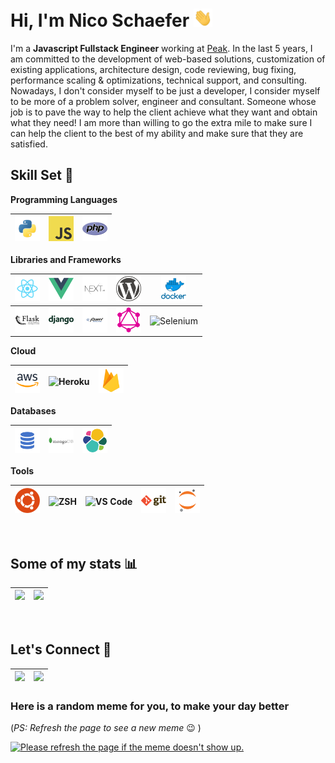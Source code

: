 
<h1>Hi, I'm Nico Schaefer <img  src="https://raw.githubusercontent.com/ABSphreak/ABSphreak/master/gifs/Hi.gif" width="30px"></h1>

I'm a **Javascript Fullstack Engineer** working at [Peak](https://peak.ai/).
In the last 5 years, I am committed to the development of web-based solutions, customization of existing applications, architecture design, code reviewing, bug fixing, performance scaling & optimizations, technical support, and consulting.
Nowadays, I don't consider myself to be just a developer, I consider myself to be more of a problem solver, engineer and consultant. Someone whose job is to pave the way to help the client achieve what they want and obtain what they need!
I am more than willing to go the extra mile to make sure I can help the client to the best of my ability and make sure that they are satisfied.

## Skill Set :muscle:

**Programming Languages**

<img title="Python" alt="Python" width="40px" src="https://raw.githubusercontent.com/github/explore/master/topics/python/python.png" />|<img alt="JS" title="JavaScript" width="40px" src="https://raw.githubusercontent.com/github/explore/master/topics/javascript/javascript.png">|<img title="C" alt="C" width="40px" src="https://raw.githubusercontent.com/github/explore/master/topics/php/php.png">
|--|--|--|

**Libraries and Frameworks**

<img title="React" alt="React" width="40px" src="https://raw.githubusercontent.com/github/explore/master/topics/react/react.png">|<img title="Vue" alt="Vue" width="40px" src="https://raw.githubusercontent.com/github/explore/master/topics/vue/vue.png">|<img title="NextJS" alt="NextJS" width="40px" src="https://raw.githubusercontent.com/github/explore/master/topics/nextjs/nextjs.png">|<img title="WordPress" alt="WordPress" width="40px" src="https://raw.githubusercontent.com/github/explore/master/topics/wordpress/wordpress.png">|<img title="Docker" alt="Docker" width="40px" src="https://raw.githubusercontent.com/github/explore/master/topics/docker/docker.png">
|--|--|--|--|--|
<img title="Flask" alt="Flask" width="40px" src="https://raw.githubusercontent.com/github/explore/master/topics/flask/flask.png">|<img title="Django" alt="Django" width="40px" src="https://raw.githubusercontent.com/github/explore/master/topics/django/django.png">|<img title="jQuery" alt="jQuery" width="40px" src="https://raw.githubusercontent.com/github/explore/master/topics/jquery/jquery.png">|<img title="GrahpQL" alt="GraphQL" width="40px" src="https://raw.githubusercontent.com/github/explore/master/topics/graphql/graphql.png">|<img title="Selenium" alt="Selenium" width="40px" src="https://img.icons8.com/color/48/000000/selenium-test-automation.png">

**Cloud**

<img title="AWS" alt="AWS" width="40px" src="https://raw.githubusercontent.com/github/explore/main/topics/aws/aws.png">|<img title="Heroku" alt="Heroku" width="40px" src="https://img.icons8.com/color/48/000000/heroku.png">|<img title="Firebase" alt="Firebase" width="40px" src="https://raw.githubusercontent.com/github/explore/main/topics/firebase/firebase.png">
|--|--|--|

**Databases**

<img title="SQL" alt="SQL" width="40px" src="https://raw.githubusercontent.com/github/explore/master/topics/sql/sql.png">|<img title="MongoDB" alt="MongoDB" width="40px" src="https://raw.githubusercontent.com/github/explore/master/topics/mongodb/mongodb.png">|<img title="ElasticSearch" alt="ElasticSearch" width="40px" src="https://raw.githubusercontent.com/github/explore/master/topics/elasticsearch/elasticsearch.png"> <br>
|--|--|--|

**Tools**

<img title="Ubuntu" alt="Ubuntu" width="40px" src="https://raw.githubusercontent.com/github/explore/master/topics/ubuntu/ubuntu.png">|<img title="ZSH" alt="ZSH" width="40px" src="https://s3.amazonaws.com/ohmyzsh/oh-my-zsh-logo.png">|<img title="VS Code" alt="VS Code" width="40px" src="https://img.icons8.com/fluent/48/000000/visual-studio-code-2019.png">|<img title="git" alt="git" width="40px" src="https://raw.githubusercontent.com/github/explore/master/topics/git/git.png">|<img title="Jupyter Notebook" alt="Jupyter" width="40px" src="https://raw.githubusercontent.com/github/explore/master/topics/jupyter-notebook/jupyter-notebook.png">
|--|--|--|--|--|
<br>

## Some of my stats :bar_chart:

<img src="https://github-readme-stats.vercel.app/api?username=techytushar&show_icons=true&theme=radical&include_all_commits=true">|<a href="https://stackoverflow.com/users/story/5679285"><img src="https://github-readme-stackoverflow.vercel.app/?userID=5679285&theme=dark" height="250"></a>
|--|--|

<br>

## Let's Connect :handshake:

<a href="https://www.linkedin.com/in/tusharmit/"><img src="https://cdn2.iconfinder.com/data/icons/social-media-2285/512/1_Linkedin_unofficial_colored_svg-128.png" width="40"></a>|<a href="https://www.kaggle.com/techytushar/"><img src="https://www.vectorlogo.zone/logos/kaggle/kaggle-icon.svg" width="40"></a>
|--|--|

### Here is a random meme for you, to make your day better
(*PS: Refresh the page to see a new meme* :wink: )

<a href="https://github.com/techytushar/random-memer"><img src='https://random-memer.herokuapp.com/' title="Meme" alt="Please refresh the page if the meme doesn't show up." height="400"></a>
